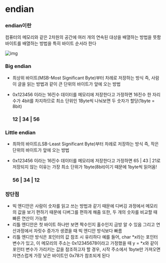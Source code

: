 # endian

### endian이란

컴퓨터의 메모리와 같은 2차원의 공간에 여러 개의 연속된 대상을 배열하는 방법을 뜻함
바이트를 배열하는 방법을 특히 바이트 순서라 한다



![img](https://images.squarespace-cdn.com/content/v1/549dcda5e4b0a47d0ae1db1e/1490746414666-EM74IA60AFM16OEH9G22/ke17ZwdGBToddI8pDm48kOMlUb6YZjvz-j7uj5wTIAtZw-zPPgdn4jUwVcJE1ZvWQUxwkmyExglNqGp0IvTJZamWLI2zvYWH8K3-s_4yszcp2ryTI0HqTOaaUohrI8PICROjhJFkM8GI5jSypQ9qrB6ZUKEpH8g8X8GW3p0wQZI/image-asset.png)

### Big endian

- 최상위 바이트(MSB-Most Significant Byte)부터 차례로 저장하는 방식
  즉, 사람이 글을 읽는 방법과 같이 큰 단위의 바이트가 앞에 오는 방법

- 0x123456 이라는 16진수 데이터를 메모리에 저장한다고 가정하면
  16진수 한 자리수가 4bit를 차지하므로 최소 단위인 1Byte씩 나눠보면 두 숫자가 할당(1byte = 8bit)

  ### 12 | 34 | 56 



### Little endian

- 최하의 바이트(LSB-Least Significant Byte)부터 차례로 저장하는 방식
  즉, 작은 단위의 바이트가 앞에 오는 방법

- 0x123456 이라는 16진수 데이터를 메모리에 저장한다고 가정하면
  65 | 43 | 21로 저장되지 않는 이유는 가장 최소 단위가 1byte(8bit)이기 때문에 1byte씩 읽어옴!

  ### 56 | 34 | 12



### 장단점

- 빅 엔디안은 사람이 숫자를 읽고 쓰는 방법과 같기 때문에 디버깅 과정에서 메모리의 값을 보기 편하기 때문에 디버그를 편하게 해줌
  또한, 두 개의 숫자를 비교할 때 빠른 연산이 가능함
- 리틀 엔디안은 첫 바이트 하나만 보면 짝수인지 홀수인지 금방 알 수 있음
  그리고 연산과정에서 자릿수 증가가 생겼을 때 빅 엔디안 방식보다 빠름
- 리틀 엔디안 방식은 포인터의 값 참조 시 유리하다
  예를 들어, char *x라는 포인터 변수가 있고, 이 메모리의 주소는 0x12345678이라고 가정했을 때
  y = *x와 같이 포인터 변수가 가리키는 값을 참조하고자 할 경우, 시작 주소에서 1byte만 가져오면 자연스럽게 가장 낮은 바이트인 0x78가 참조되게 된다